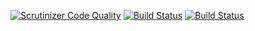 [![Scrutinizer Code Quality](https://scrutinizer-ci.com/g/tkotosz/behat-screenshot-image-driver-uploadpie/badges/quality-score.png?b=master)](https://scrutinizer-ci.com/g/tkotosz/behat-screenshot-image-driver-uploadpie/?branch=master)
[![Build Status](https://scrutinizer-ci.com/g/tkotosz/behat-screenshot-image-driver-uploadpie/badges/build.png?b=master)](https://scrutinizer-ci.com/g/tkotosz/behat-screenshot-image-driver-uploadpie/build-status/master)
[![Build Status](https://travis-ci.org/tkotosz/behat-screenshot-image-driver-uploadpie.svg?branch=master)](https://travis-ci.org/tkotosz/behat-screenshot-image-driver-uploadpie)
